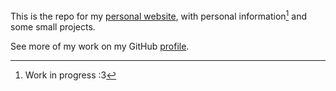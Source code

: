 <!-- ---
name: HTML Starter
slug: html-starter-with-analytics
description: HTML5 template with analytics and advanced routing configuration.
deployUrl: https://vercel.com/new/clone?repository-url=https://github.com/vercel/examples/tree/main/solutions/html&project-name=html
relatedTemplates:
  - nextjs-boilerplate
---

# HTML Starter

This is a starter HTML5 templates which is configured with Vercel Analytics (through a `script` tag), advanced routing with [Vercel Edge Middleware](https://vercel.com/docs/concepts/functions/edge-middleware), as well as some basic styles

[![Deploy with Vercel](https://vercel.com/button)](https://vercel.com/new/clone?repository-url=https://github.com/vercel/examples/tree/main/solutions/html&project-name=html) -->

This is the repo for my [personal website](https://tomay.dev), with personal information[^1] and some small projects.

See more of my work on my GitHub [profile](https://github.com/tomayyeung).

[^1]: Work in progress :3
